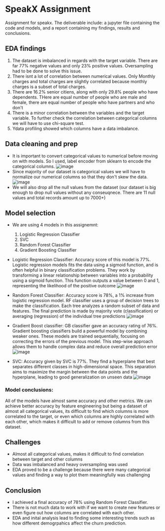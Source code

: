 # SpeakX Assignment
Assignment for speakx. The deliverable include: a jupyter file containing the code and models, and a report containing my findings, results and conclusions. 

## EDA findings
1. The dataset is imbalanced in regards with the target variable. There are far 77% negative values and only 23% positive values. Oversampling had to be done to solve this issue.
2. There isnt a lot of correlation between numerical values. Only Monthly charges and total charges are slightly correlated because monthly charges is a subset of total charges.
3. There are 16.2% senior citiens, along with only 29.8% people who have dependents. THere are equal number of people who are male and female, there are equal number of people who have partners and who don't
4. There is a minor correlation between the variables and the target variable. To further check the correlation between categorical columns we will have to use chi-square test.
5. Ydata profiling showed which columns have a data imbalance.


## Data cleaning and prep
- It is important to convert categorical values to numerical before moving on with models. So I used, label encoder from sklearn to encode the categorical columns. ![image](https://github.com/drblack0/speakxassignment/assets/97089794/2fbfd2ae-ccc5-4823-8390-3a61917a7f74)
- Since majority of our dataset is categorical values we will have to normalize our numerical columns so that they don't skew the data. ![image](https://github.com/drblack0/speakxassignment/assets/97089794/444e3bee-077e-4588-a729-51872022c9f0)
- We will also drop all the null values from the dataset (our dataset is big enough to drop null values without any conseuqnece. There are 11 null values and total records amount up to 7000+)


## Model selection 
- We are using 4 models in this assignemnt:
   1. Logistic Regression Classifier
   2. SVC
   3. Random Forest Classifier
   4. Gradient Boosting Classifier
- Logistic Regression Classifier: Accuracy score of this model is 77%. Logistic regression models fits the data using a sigmoid function, and is often helpful in binary classification problems. They work by transforming a linear relationship between variables into a probability using a sigmoid function. This function outputs a value between 0 and 1, representing the likelihood of the positive outcome ![image](https://github.com/drblack0/speakxassignment/assets/97089794/08df0f93-353a-4cae-af09-caa00e9dea07)

- Random Forest Classifier: Accuracy score is 78%, a 1% increase from logistic regression model. RF classifier uses a group of decision trees to make the classification. Each tree analyzes a random subset of data and features.  The final prediction is made by majority vote (classification) or averaging (regression) of the individual tree predictions ![image](https://github.com/drblack0/speakxassignment/assets/97089794/21eb717b-9775-44da-a426-9b8cff0c1614)

- Gradient Boost classifier: GB classifier gave an accuracy rating of 76%. Gradient boosting classifiers build a powerful model by combining weaker ones.  These models are trained sequentially, focusing on correcting the errors of the previous model.  This step-wise approach allows them to handle complex data and reduce overall prediction error ![image](https://github.com/drblack0/speakxassignment/assets/97089794/87c8bea2-9d8c-4cd8-aa03-dabc60f7b8c7)

- SVC: Accuracy given by SVC is 77%. They find a hyperplane that best separates different classes in high-dimensional space.  This separation aims to maximize the margin between the data points and the hyperplane, leading to good generalization on unseen data ![image](https://github.com/drblack0/speakxassignment/assets/97089794/659fde99-dcd1-412c-9ab5-e859697dccc5)

### Model conclusions: 
All of the models have almost same accuracy and other metrics. We can achieve better accuracy by feature engineering but being a dataset of almost all categorical values, its difficult to find which columns is more correlated to the target, or even which columns are highly correlated with each other, which makes it difficult to add or remove columns from this dataset. 

## Challenges 
- Almost all categorical values, makes it difficult to find correlation between target and other columns
- Data was imbalanced and heavy oversampling was used
- EDA proved to be a challenge because there were many categorical values and finding a way to plot them meaningfully was challenging
## Conclusion
- I achieved a final accuracy of 78% using Random Forest Classifier.
- There is not much data to work with if we want to create new features or even figure out how columns are correlated with each other.
- EDA and inital analysis lead to finding some interesting trends such as how different demogrpahics affect the churn prediction. 

